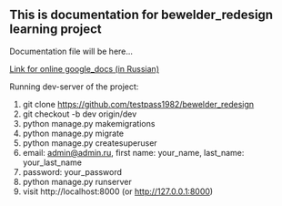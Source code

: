 ## This is documentation for bewelder_redesign learning project

Documentation file will be here...

[Link for online google_docs (in Russian)](https://docs.google.com/document/d/10kYOiEE8X2aqLmEdEEs0LTF1ZPBDxLFZ_V0NUbQDIqI/)

Running dev-server of the project:
1. git clone https://github.com/testpass1982/bewelder_redesign
2. git checkout -b dev origin/dev
3. python manage.py makemigrations
4. python manage.py migrate
5. python manage.py createsuperuser
6. email: admin@admin.ru, first name: your_name, last_name: your_last_name
7. password: your_password
8. python manage.py runserver
9. visit http://localhost:8000 (or  http://127.0.0.1:8000)